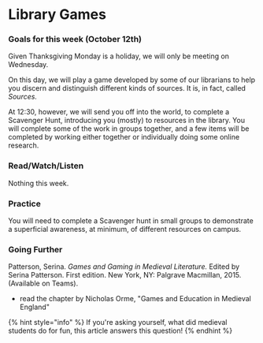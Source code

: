 # Library Games

### Goals for this week (October 12th)

Given Thanksgiving Monday is a holiday, we will only be meeting on Wednesday.&#x20;

On this day, we will play a game developed by some of our librarians to help you discern and distinguish different kinds of sources. It is, in fact, called _Sources._&#x20;

At 12:30, however, we will send you off into the world, to complete a Scavenger Hunt, introducing you (mostly) to resources in the library. You will complete some of the work in groups together, and a few items will be completed by working either together or individually doing some online research.&#x20;

### Read/Watch/Listen

Nothing this week.&#x20;

### Practice

You will need to complete a Scavenger hunt in small groups to demonstrate a superficial awareness, at minimum, of different resources on campus.

### Going Further

Patterson, Serina. _Games and Gaming in Medieval Literature._ Edited by Serina Patterson. First edition. New York, NY: Palgrave Macmillan, 2015. (Available on Teams).

* read the chapter by Nicholas Orme, "Games and Education in Medieval England"

{% hint style="info" %}
If you're asking yourself, what did medieval students do for fun, this article answers this question!
{% endhint %}
